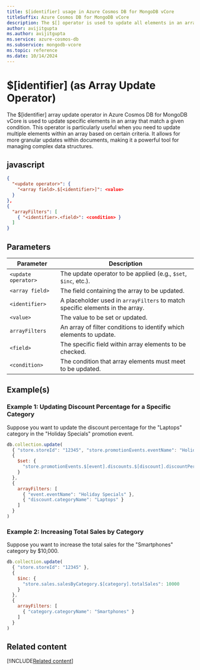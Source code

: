 ```yaml
---
title: $[identifier] usage in Azure Cosmos DB for MongoDB vCore
titleSuffix: Azure Cosmos DB for MongoDB vCore
description: The $[] operator is used to update all elements in an array that match the query condition.
author: avijitgupta
ms.author: avijitgupta
ms.service: azure-cosmos-db
ms.subservice: mongodb-vcore
ms.topic: reference
ms.date: 10/14/2024
---
```


# $[identifier] (as Array Update Operator)
The $[identifier] array update operator in Azure Cosmos DB for MongoDB vCore is used to update specific elements in an array that match a given condition. This operator is particularly useful when you need to update multiple elements within an array based on certain criteria. It allows for more granular updates within documents, making it a powerful tool for managing complex data structures.

## javascript
```json
{
  "<update operator>": {
    "<array field>.$[<identifier>]": <value>
  }
},
{
  "arrayFilters": [
    { "<identifier>.<field>": <condition> }
  ]
}
```

## Parameters

| Parameter           | Description                                                                 |
|---------------------|-----------------------------------------------------------------------------|
| `<update operator>` | The update operator to be applied (e.g., `$set`, `$inc`, etc.).             |
| `<array field>`     | The field containing the array to be updated.                               |
| `<identifier>`      | A placeholder used in `arrayFilters` to match specific elements in the array.|
| `<value>`           | The value to be set or updated.                                             |
| `arrayFilters`      | An array of filter conditions to identify which elements to update.         |
| `<field>`           | The specific field within array elements to be checked.                     |
| `<condition>`       | The condition that array elements must meet to be updated.                  |


## Example(s)

### Example 1: Updating Discount Percentage for a Specific Category
Suppose you want to update the discount percentage for the "Laptops" category in the "Holiday Specials" promotion event.

```javascript
db.collection.update(
  { "store.storeId": "12345", "store.promotionEvents.eventName": "Holiday Specials" },
  {
    $set: {
      "store.promotionEvents.$[event].discounts.$[discount].discountPercentage": 18
    }
  },
  {
    arrayFilters: [
      { "event.eventName": "Holiday Specials" },
      { "discount.categoryName": "Laptops" }
    ]
  }
)
```

### Example 2: Increasing Total Sales by Category
Suppose you want to increase the total sales for the "Smartphones" category by $10,000.

```javascript
db.collection.update(
  { "store.storeId": "12345" },
  {
    $inc: {
      "store.sales.salesByCategory.$[category].totalSales": 10000
    }
  },
  {
    arrayFilters: [
      { "category.categoryName": "Smartphones" }
    ]
  }
)
```

## Related content

[!INCLUDE[Related content](../includes/related-content.md)]
